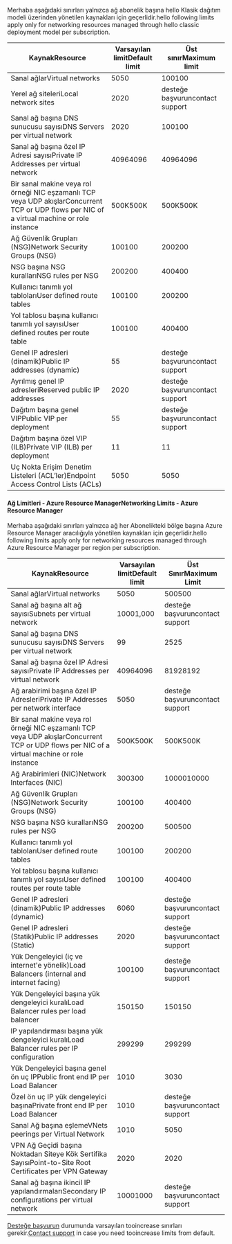 <span data-ttu-id="84c6d-101"><a name="virtual-networking-limits-classic"></a>Merhaba aşağıdaki sınırları yalnızca ağ abonelik başına hello Klasik dağıtım modeli üzerinden yönetilen kaynakları için geçerlidir.</span><span class="sxs-lookup"><span data-stu-id="84c6d-101"><a name="virtual-networking-limits-classic"></a>hello following limits apply only for networking resources managed through hello classic deployment model per subscription.</span></span>

| <span data-ttu-id="84c6d-102">Kaynak</span><span class="sxs-lookup"><span data-stu-id="84c6d-102">Resource</span></span> | <span data-ttu-id="84c6d-103">Varsayılan limit</span><span class="sxs-lookup"><span data-stu-id="84c6d-103">Default limit</span></span> | <span data-ttu-id="84c6d-104">Üst sınır</span><span class="sxs-lookup"><span data-stu-id="84c6d-104">Maximum limit</span></span> |
| --- | --- | --- |
| <span data-ttu-id="84c6d-105">Sanal ağlar</span><span class="sxs-lookup"><span data-stu-id="84c6d-105">Virtual networks</span></span> |<span data-ttu-id="84c6d-106">50</span><span class="sxs-lookup"><span data-stu-id="84c6d-106">50</span></span> |<span data-ttu-id="84c6d-107">100</span><span class="sxs-lookup"><span data-stu-id="84c6d-107">100</span></span> |
| <span data-ttu-id="84c6d-108">Yerel ağ siteleri</span><span class="sxs-lookup"><span data-stu-id="84c6d-108">Local network sites</span></span> |<span data-ttu-id="84c6d-109">20</span><span class="sxs-lookup"><span data-stu-id="84c6d-109">20</span></span> |<span data-ttu-id="84c6d-110">desteğe başvurun</span><span class="sxs-lookup"><span data-stu-id="84c6d-110">contact support</span></span> |
| <span data-ttu-id="84c6d-111">Sanal ağ başına DNS sunucusu sayısı</span><span class="sxs-lookup"><span data-stu-id="84c6d-111">DNS Servers per virtual network</span></span> |<span data-ttu-id="84c6d-112">20</span><span class="sxs-lookup"><span data-stu-id="84c6d-112">20</span></span> |<span data-ttu-id="84c6d-113">100</span><span class="sxs-lookup"><span data-stu-id="84c6d-113">100</span></span> |
| <span data-ttu-id="84c6d-114">Sanal ağ başına özel IP Adresi sayısı</span><span class="sxs-lookup"><span data-stu-id="84c6d-114">Private IP Addresses per virtual network</span></span> |<span data-ttu-id="84c6d-115">4096</span><span class="sxs-lookup"><span data-stu-id="84c6d-115">4096</span></span> |<span data-ttu-id="84c6d-116">4096</span><span class="sxs-lookup"><span data-stu-id="84c6d-116">4096</span></span> |
| <span data-ttu-id="84c6d-117">Bir sanal makine veya rol örneği NIC eşzamanlı TCP veya UDP akışlar</span><span class="sxs-lookup"><span data-stu-id="84c6d-117">Concurrent TCP or UDP flows per NIC of a virtual machine or role instance</span></span> |<span data-ttu-id="84c6d-118">500K</span><span class="sxs-lookup"><span data-stu-id="84c6d-118">500K</span></span> |<span data-ttu-id="84c6d-119">500K</span><span class="sxs-lookup"><span data-stu-id="84c6d-119">500K</span></span> |
| <span data-ttu-id="84c6d-120">Ağ Güvenlik Grupları (NSG)</span><span class="sxs-lookup"><span data-stu-id="84c6d-120">Network Security Groups (NSG)</span></span> |<span data-ttu-id="84c6d-121">100</span><span class="sxs-lookup"><span data-stu-id="84c6d-121">100</span></span> |<span data-ttu-id="84c6d-122">200</span><span class="sxs-lookup"><span data-stu-id="84c6d-122">200</span></span> |
| <span data-ttu-id="84c6d-123">NSG başına NSG kuralları</span><span class="sxs-lookup"><span data-stu-id="84c6d-123">NSG rules per NSG</span></span> |<span data-ttu-id="84c6d-124">200</span><span class="sxs-lookup"><span data-stu-id="84c6d-124">200</span></span> |<span data-ttu-id="84c6d-125">400</span><span class="sxs-lookup"><span data-stu-id="84c6d-125">400</span></span> |
| <span data-ttu-id="84c6d-126">Kullanıcı tanımlı yol tabloları</span><span class="sxs-lookup"><span data-stu-id="84c6d-126">User defined route tables</span></span> |<span data-ttu-id="84c6d-127">100</span><span class="sxs-lookup"><span data-stu-id="84c6d-127">100</span></span> |<span data-ttu-id="84c6d-128">200</span><span class="sxs-lookup"><span data-stu-id="84c6d-128">200</span></span> |
| <span data-ttu-id="84c6d-129">Yol tablosu başına kullanıcı tanımlı yol sayısı</span><span class="sxs-lookup"><span data-stu-id="84c6d-129">User defined routes per route table</span></span> |<span data-ttu-id="84c6d-130">100</span><span class="sxs-lookup"><span data-stu-id="84c6d-130">100</span></span> |<span data-ttu-id="84c6d-131">400</span><span class="sxs-lookup"><span data-stu-id="84c6d-131">400</span></span> |
| <span data-ttu-id="84c6d-132">Genel IP adresleri (dinamik)</span><span class="sxs-lookup"><span data-stu-id="84c6d-132">Public IP addresses (dynamic)</span></span> |<span data-ttu-id="84c6d-133">5</span><span class="sxs-lookup"><span data-stu-id="84c6d-133">5</span></span> |<span data-ttu-id="84c6d-134">desteğe başvurun</span><span class="sxs-lookup"><span data-stu-id="84c6d-134">contact support</span></span> |
| <span data-ttu-id="84c6d-135">Ayrılmış genel IP adresleri</span><span class="sxs-lookup"><span data-stu-id="84c6d-135">Reserved public IP addresses</span></span> |<span data-ttu-id="84c6d-136">20</span><span class="sxs-lookup"><span data-stu-id="84c6d-136">20</span></span> |<span data-ttu-id="84c6d-137">desteğe başvurun</span><span class="sxs-lookup"><span data-stu-id="84c6d-137">contact support</span></span> |
| <span data-ttu-id="84c6d-138">Dağıtım başına genel VIP</span><span class="sxs-lookup"><span data-stu-id="84c6d-138">Public VIP per deployment</span></span> |<span data-ttu-id="84c6d-139">5</span><span class="sxs-lookup"><span data-stu-id="84c6d-139">5</span></span> |<span data-ttu-id="84c6d-140">desteğe başvurun</span><span class="sxs-lookup"><span data-stu-id="84c6d-140">contact support</span></span> |
| <span data-ttu-id="84c6d-141">Dağıtım başına özel VIP (ILB)</span><span class="sxs-lookup"><span data-stu-id="84c6d-141">Private VIP (ILB) per deployment</span></span> |<span data-ttu-id="84c6d-142">1</span><span class="sxs-lookup"><span data-stu-id="84c6d-142">1</span></span> |<span data-ttu-id="84c6d-143">1</span><span class="sxs-lookup"><span data-stu-id="84c6d-143">1</span></span> |
| <span data-ttu-id="84c6d-144">Uç Nokta Erişim Denetim Listeleri (ACL’ler)</span><span class="sxs-lookup"><span data-stu-id="84c6d-144">Endpoint Access Control Lists (ACLs)</span></span> |<span data-ttu-id="84c6d-145">50</span><span class="sxs-lookup"><span data-stu-id="84c6d-145">50</span></span> |<span data-ttu-id="84c6d-146">50</span><span class="sxs-lookup"><span data-stu-id="84c6d-146">50</span></span> |

#### <span data-ttu-id="84c6d-147"><a name="azure-resource-manager-virtual-networking-limits"></a>Ağ Limitleri - Azure Resource Manager</span><span class="sxs-lookup"><span data-stu-id="84c6d-147"><a name="azure-resource-manager-virtual-networking-limits"></a>Networking Limits - Azure Resource Manager</span></span>
<span data-ttu-id="84c6d-148">Merhaba aşağıdaki sınırları yalnızca ağ her Abonelikteki bölge başına Azure Resource Manager aracılığıyla yönetilen kaynakları için geçerlidir.</span><span class="sxs-lookup"><span data-stu-id="84c6d-148">hello following limits apply only for networking resources managed through Azure Resource Manager per region per subscription.</span></span>

| <span data-ttu-id="84c6d-149">Kaynak</span><span class="sxs-lookup"><span data-stu-id="84c6d-149">Resource</span></span> | <span data-ttu-id="84c6d-150">Varsayılan limit</span><span class="sxs-lookup"><span data-stu-id="84c6d-150">Default limit</span></span> | <span data-ttu-id="84c6d-151">Üst Sınır</span><span class="sxs-lookup"><span data-stu-id="84c6d-151">Maximum Limit</span></span> |
| --- | --- | --- |
| <span data-ttu-id="84c6d-152">Sanal ağlar</span><span class="sxs-lookup"><span data-stu-id="84c6d-152">Virtual networks</span></span> |<span data-ttu-id="84c6d-153">50</span><span class="sxs-lookup"><span data-stu-id="84c6d-153">50</span></span> |<span data-ttu-id="84c6d-154">500</span><span class="sxs-lookup"><span data-stu-id="84c6d-154">500</span></span> |
| <span data-ttu-id="84c6d-155">Sanal ağ başına alt ağ sayısı</span><span class="sxs-lookup"><span data-stu-id="84c6d-155">Subnets per virtual network</span></span> |<span data-ttu-id="84c6d-156">1000</span><span class="sxs-lookup"><span data-stu-id="84c6d-156">1,000</span></span> |<span data-ttu-id="84c6d-157">desteğe başvurun</span><span class="sxs-lookup"><span data-stu-id="84c6d-157">contact support</span></span> |
| <span data-ttu-id="84c6d-158">Sanal ağ başına DNS sunucusu sayısı</span><span class="sxs-lookup"><span data-stu-id="84c6d-158">DNS Servers per virtual network</span></span> |<span data-ttu-id="84c6d-159">9</span><span class="sxs-lookup"><span data-stu-id="84c6d-159">9</span></span> |<span data-ttu-id="84c6d-160">25</span><span class="sxs-lookup"><span data-stu-id="84c6d-160">25</span></span> |
| <span data-ttu-id="84c6d-161">Sanal ağ başına özel IP Adresi sayısı</span><span class="sxs-lookup"><span data-stu-id="84c6d-161">Private IP Addresses per virtual network</span></span> |<span data-ttu-id="84c6d-162">4096</span><span class="sxs-lookup"><span data-stu-id="84c6d-162">4096</span></span> |<span data-ttu-id="84c6d-163">8192</span><span class="sxs-lookup"><span data-stu-id="84c6d-163">8192</span></span> |
| <span data-ttu-id="84c6d-164">Ağ arabirimi başına özel IP Adresleri</span><span class="sxs-lookup"><span data-stu-id="84c6d-164">Private IP Addresses per network interface</span></span> |<span data-ttu-id="84c6d-165">50</span><span class="sxs-lookup"><span data-stu-id="84c6d-165">50</span></span> |<span data-ttu-id="84c6d-166">desteğe başvurun</span><span class="sxs-lookup"><span data-stu-id="84c6d-166">contact support</span></span> |
| <span data-ttu-id="84c6d-167">Bir sanal makine veya rol örneği NIC eşzamanlı TCP veya UDP akışlar</span><span class="sxs-lookup"><span data-stu-id="84c6d-167">Concurrent TCP or UDP flows per NIC of a virtual machine or role instance</span></span> |<span data-ttu-id="84c6d-168">500K</span><span class="sxs-lookup"><span data-stu-id="84c6d-168">500K</span></span> |<span data-ttu-id="84c6d-169">500K</span><span class="sxs-lookup"><span data-stu-id="84c6d-169">500K</span></span> |
| <span data-ttu-id="84c6d-170">Ağ Arabirimleri (NIC)</span><span class="sxs-lookup"><span data-stu-id="84c6d-170">Network Interfaces (NIC)</span></span> |<span data-ttu-id="84c6d-171">300</span><span class="sxs-lookup"><span data-stu-id="84c6d-171">300</span></span> |<span data-ttu-id="84c6d-172">10000</span><span class="sxs-lookup"><span data-stu-id="84c6d-172">10000</span></span> |
| <span data-ttu-id="84c6d-173">Ağ Güvenlik Grupları (NSG)</span><span class="sxs-lookup"><span data-stu-id="84c6d-173">Network Security Groups (NSG)</span></span> |<span data-ttu-id="84c6d-174">100</span><span class="sxs-lookup"><span data-stu-id="84c6d-174">100</span></span> |<span data-ttu-id="84c6d-175">400</span><span class="sxs-lookup"><span data-stu-id="84c6d-175">400</span></span> |
| <span data-ttu-id="84c6d-176">NSG başına NSG kuralları</span><span class="sxs-lookup"><span data-stu-id="84c6d-176">NSG rules per NSG</span></span> |<span data-ttu-id="84c6d-177">200</span><span class="sxs-lookup"><span data-stu-id="84c6d-177">200</span></span> |<span data-ttu-id="84c6d-178">500</span><span class="sxs-lookup"><span data-stu-id="84c6d-178">500</span></span> |
| <span data-ttu-id="84c6d-179">Kullanıcı tanımlı yol tabloları</span><span class="sxs-lookup"><span data-stu-id="84c6d-179">User defined route tables</span></span> |<span data-ttu-id="84c6d-180">100</span><span class="sxs-lookup"><span data-stu-id="84c6d-180">100</span></span> |<span data-ttu-id="84c6d-181">200</span><span class="sxs-lookup"><span data-stu-id="84c6d-181">200</span></span> |
| <span data-ttu-id="84c6d-182">Yol tablosu başına kullanıcı tanımlı yol sayısı</span><span class="sxs-lookup"><span data-stu-id="84c6d-182">User defined routes per route table</span></span> |<span data-ttu-id="84c6d-183">100</span><span class="sxs-lookup"><span data-stu-id="84c6d-183">100</span></span> |<span data-ttu-id="84c6d-184">400</span><span class="sxs-lookup"><span data-stu-id="84c6d-184">400</span></span> |
| <span data-ttu-id="84c6d-185">Genel IP adresleri (dinamik)</span><span class="sxs-lookup"><span data-stu-id="84c6d-185">Public IP addresses (dynamic)</span></span> |<span data-ttu-id="84c6d-186">60</span><span class="sxs-lookup"><span data-stu-id="84c6d-186">60</span></span> |<span data-ttu-id="84c6d-187">desteğe başvurun</span><span class="sxs-lookup"><span data-stu-id="84c6d-187">contact support</span></span> |
| <span data-ttu-id="84c6d-188">Genel IP adresleri (Statik)</span><span class="sxs-lookup"><span data-stu-id="84c6d-188">Public IP addresses (Static)</span></span> |<span data-ttu-id="84c6d-189">20</span><span class="sxs-lookup"><span data-stu-id="84c6d-189">20</span></span> |<span data-ttu-id="84c6d-190">desteğe başvurun</span><span class="sxs-lookup"><span data-stu-id="84c6d-190">contact support</span></span> |
| <span data-ttu-id="84c6d-191">Yük Dengeleyici (iç ve internet'e yönelik)</span><span class="sxs-lookup"><span data-stu-id="84c6d-191">Load Balancers (internal and internet facing)</span></span> |<span data-ttu-id="84c6d-192">100</span><span class="sxs-lookup"><span data-stu-id="84c6d-192">100</span></span> |<span data-ttu-id="84c6d-193">desteğe başvurun</span><span class="sxs-lookup"><span data-stu-id="84c6d-193">contact support</span></span> |
| <span data-ttu-id="84c6d-194">Yük Dengeleyici başına yük dengeleyici kuralı</span><span class="sxs-lookup"><span data-stu-id="84c6d-194">Load Balancer rules per load balancer</span></span> |<span data-ttu-id="84c6d-195">150</span><span class="sxs-lookup"><span data-stu-id="84c6d-195">150</span></span> |<span data-ttu-id="84c6d-196">150</span><span class="sxs-lookup"><span data-stu-id="84c6d-196">150</span></span> |
| <span data-ttu-id="84c6d-197">IP yapılandırması başına yük dengeleyici kuralı</span><span class="sxs-lookup"><span data-stu-id="84c6d-197">Load Balancer rules per IP configuration</span></span> |<span data-ttu-id="84c6d-198">299</span><span class="sxs-lookup"><span data-stu-id="84c6d-198">299</span></span> |<span data-ttu-id="84c6d-199">299</span><span class="sxs-lookup"><span data-stu-id="84c6d-199">299</span></span> |
| <span data-ttu-id="84c6d-200">Yük Dengeleyici başına genel ön uç IP</span><span class="sxs-lookup"><span data-stu-id="84c6d-200">Public front end IP per Load Balancer</span></span> |<span data-ttu-id="84c6d-201">10</span><span class="sxs-lookup"><span data-stu-id="84c6d-201">10</span></span> |<span data-ttu-id="84c6d-202">30</span><span class="sxs-lookup"><span data-stu-id="84c6d-202">30</span></span> |
| <span data-ttu-id="84c6d-203">Özel ön uç IP yük dengeleyici başına</span><span class="sxs-lookup"><span data-stu-id="84c6d-203">Private front end IP per Load Balancer</span></span> |<span data-ttu-id="84c6d-204">10</span><span class="sxs-lookup"><span data-stu-id="84c6d-204">10</span></span> |<span data-ttu-id="84c6d-205">desteğe başvurun</span><span class="sxs-lookup"><span data-stu-id="84c6d-205">contact support</span></span> |
| <span data-ttu-id="84c6d-206">Sanal Ağ başına eşleme</span><span class="sxs-lookup"><span data-stu-id="84c6d-206">VNets peerings per Virtual Network</span></span> |<span data-ttu-id="84c6d-207">10</span><span class="sxs-lookup"><span data-stu-id="84c6d-207">10</span></span> |<span data-ttu-id="84c6d-208">50</span><span class="sxs-lookup"><span data-stu-id="84c6d-208">50</span></span> |
| <span data-ttu-id="84c6d-209">VPN Ağ Geçidi başına Noktadan Siteye Kök Sertifika Sayısı</span><span class="sxs-lookup"><span data-stu-id="84c6d-209">Point-to-Site Root Certificates per VPN Gateway</span></span> |<span data-ttu-id="84c6d-210">20</span><span class="sxs-lookup"><span data-stu-id="84c6d-210">20</span></span> |<span data-ttu-id="84c6d-211">20</span><span class="sxs-lookup"><span data-stu-id="84c6d-211">20</span></span> |
| <span data-ttu-id="84c6d-212">Sanal ağ başına ikincil IP yapılandırmaları</span><span class="sxs-lookup"><span data-stu-id="84c6d-212">Secondary IP configurations per virtual network</span></span> |<span data-ttu-id="84c6d-213">1000</span><span class="sxs-lookup"><span data-stu-id="84c6d-213">1000</span></span> |<span data-ttu-id="84c6d-214">desteğe başvurun</span><span class="sxs-lookup"><span data-stu-id="84c6d-214">contact support</span></span> |

<span data-ttu-id="84c6d-215">[Desteğe başvurun](../articles/azure-supportability/resource-manager-core-quotas-request.md ) durumunda varsayılan tooincrease sınırları gerekir.</span><span class="sxs-lookup"><span data-stu-id="84c6d-215">[Contact support](../articles/azure-supportability/resource-manager-core-quotas-request.md ) in case you need tooincrease limits from default.</span></span>

